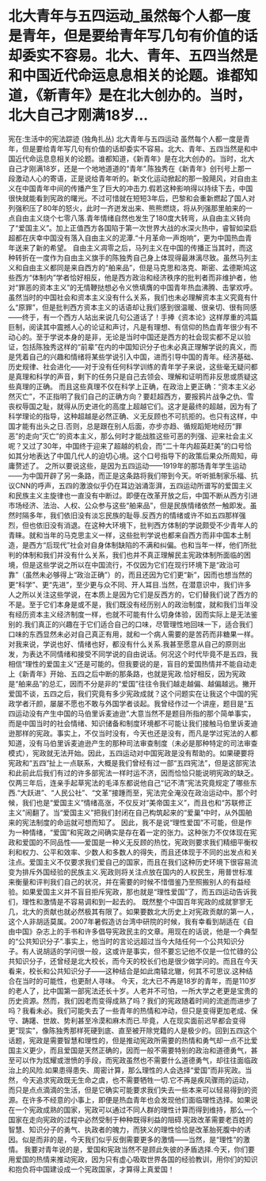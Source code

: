 # 北大青年与五四运动_虽然每个人都一度是青年，但是要给青年写几句有价值的话却委实不容易。北大、青年、五四当然是和中国近代命运息息相关的论题。谁都知道，《新青年》是在北大创办的。当时，北大自己才刚满18岁...

宪在:生活中的宪法踪迹 (独角扎丛)
北大青年与五四运动
虽然每个人都一度是青年，但是要给青年写几句有价值的话却委实不容易。北大、青年、五四当然是和中国近代命运息息相关的论题。谁都知道，《新青年》是在北大创办的。当时，北大自己才刚满18岁，还是一个地地道道的“青年”.陈独秀在《新青年》创刊号上那一段激动人心的寄语，正是说给青年听的。新文化运动掀起的那一股飓风，对自由主义在中国青年中间的传播产生了巨大的冲击力.假若这种影响得以持续下去，中国很快就能看到宪政的曙光。不过可惜就在短短3年后，巴黎和会重新燃起了国人对列强积压了80年的怒火，此时一齐迸发出来、熊熊燃烧，将从列强那里舶来的一点自由主义烧个七零八落.青年情绪自然也发生了180度大转弯，从自由主义转向了“爱国主义”。加上正值西方各国陷于第一次世界大战的水深火热中，睿智如梁启超都在庆幸中国没有落入自由主义的泥潭.“十月革命一声炮响”，更为中国热血青年送来了新的希望。
自由主义凋零之后，马列主义在中国的传播正当其时，而这种转折在一度作为自由主义旗手的陈独秀自己身上体现得最淋漓尽致。虽然马列主义和自由主义都同是来自西方的“舶来品”，但是马克思和洛克、斯密、孟德斯鸠这些西方“体制内”学者恰好相反，他是西方政治和经济秩序的批判者而非维护者，他对“罪恶的资本主义”的无情鞭挞想必令义愤填膺的中国青年热血沸腾、击掌欢呼。虽然当时的中国社会和资本主义没有什么关系，我们也未必理解资本主义究竟有什么“原罪”，但是批判西方资本主义的话语却让我们感到很温暖、很亲切、很有同感——终于，有一个西方人站出来说几句公道话了！手捧《资本论》这样厚重的鸿篇巨制，阅读其中震撼人心的论证和声讨，凡是有理想、有信仰的热血青年很少有不动心的。至于学说本身的是非，无论是当时中国还是西方的社会现实都不足以验证，包括陈独秀这样的“前辈”在内的中国知识分子也未必真正理解学说的真义，而是凭着自己的兴趣和情绪将某些学说引入中国，进而引导中国的青年。经济基础、历史规律、社会进化——对于没有任何科学训练的青年学子来说，这些毫无疑问都是真理和科学的声音，剩下的任务只是自己去领会、理解和证明而非反思或质疑这些真理的正确。
而且这些真理不仅在科学上正确，在政治上更正确：“资本主义必然灭亡”，不正指明了我们自己的正确方向？要赶超西方，要报鸦片战争之仇、雪丧权辱国之耻，就得从历史进化的高度上超越它们。这才是最终的超越，因为有了科学理论的指导，这种超越是必然正确、义无反顾也不可抗拒的。也只有这样，中国才能有出头之日.否则，总是跟在别人后面，亦步亦趋、循规蹈矩地经历“罪恶”的走向“灭亡”的资本主义，那么何时才能战胜这些可恶的列强、迎来社会主义呢？又过了30年，中国终于迎来了超越的机会，而“二十年内超英赶美”的口号恰如其分地表达了中国几代人的迫切心境。这个口号指导下的政策后果众所周知，毋庸赘述了。
之所以要说这些，是因为五四运动——1919年的那场青年学生运动——为中国开辟了另一条路，而正是这条路将我们带到今天。听听抵制家乐福、抗议CNN的呼声，五四的激浪似乎仍在耳边汹涌澎湃，五四运动所谱写的爱国主义和民族主义主旋律也一直没有中断过。即便在改革开放之后，中国不断从西方引进市场经济、法治、人权、公众参与这些“舶来品”，但是民族情绪依然一触即发。虽然时隔多年，我们依旧没有淡忘民族的耻辱.反西方的情绪或许不如五四那样强烈，但也依旧没有消退。在这种大环境下，批判西方体制的学说颇受不少青年人的青睐。就和当年的马克思主义一样，这些批判学说也都来自西方而非中国本土制造，是西方“后现代”社会对自身体制缺陷的不满和纠偏。也和当年一样，他们所批判的体制和我们并没有什么关系，我们也并不真正理解民主宪政体制所面临的困境，但是这些学说之所以在中国流行，不仅因为它们在现行环境下是“政治可靠”（虽然未必够得上“政治正确”）的，而且还因为它们更“新”，因而也想当然的更“科学”、更“先进”，至少更与众不同、开人耳目.当然，在潜意识中，我们许多人之所以关注这些学说，在本质上是因为它们是反西方的，它们替我们说了西方的不是。至于它们本身是或不是，我们既没有经历别人的政治制度，就和我们当年没有经历资本主义经济制度一样，也就不可能有什么切身体验，因而实际上是无法鉴别的.我们真正的兴趣在于它们适合自己的口味，尽管理性地回味一下，适合我们口味的东西显然未必对自己真正有用，就和一个病人需要的是苦药而非糖果一样。
对我来说，学说也好、情绪也好，都没有什么关系.我甚至愿意从自己的原则出发，为表达不同情绪和接受不同学说的自由说话。何况这个时代毕竟不是五四，我相信“理性的爱国主义”还是可能的。但我要说的是，盲目的爱国热情并不能自动走上《新青年》开始、五四之后中断的那条路，也就是宪政.恰好相反，因为宪政是“舶来品”的总汇，因而不分是非的“爱国”往往令我们越走越偏、越偏越远。撇开爱国不谈，五四之后，我们究竟有多少宪政成就？这个问题实在让我这个中国的宪政学者汗颜，屡屡不愿也不敢与外国学者谈起。我曾经作过一个讲座，题目是“五四运动没有产生中国的马伯里诉麦迪逊”.大意当然不是题目所指的那个简单事实，而是中国当时的社会情绪、知识储备和制度环境都不可能让我们接触马伯里诉麦迪逊那样的宪政。事实上，不仅当时没有，今天也还是没有，而凡是学过宪法的人都知道，没有马伯里诉麦迪逊产生的那种司法审查制度（未必是那种特定的司法审查模式），宪政就无法开始。因此，五四运动对中国宪政是没有帮助的。如果硬要将宪政和“五四”扯上一点联系，大概是我们曾经有过一部“五四宪法”，但是这部宪法和此前此后我们有过的许多部宪法一样时运不济，因而恰恰只能说明宪政的缺乏。仅两三年后，连亲手起草宪法的毛泽东都说他自己“记不清”宪法究竟规定了哪些东西.“大跃进”、“人民公社”、“文革”接踵而至，宪法完全淹没在政治运动中。那个时候，我们也是“爱国主义”情绪高涨，不仅反对“美帝国主义”，而且也和“苏联修正主义”闹翻了。当“爱国主义”把我们封闭在自己构筑起来的“爱巢”中时，从外国舶来的宪法制度的命运就可想而知了。
因此，我不是说“理性爱国”不可能，但是作为一种情绪，“爱国”和宪政之间确实是存在着一定的张力。这种张力不仅体现在宪政和爱国的不同品性——爱国是一种义无反顾的热忱，宪政则要求我们精细平衡权利和权力、公平和效率、少数人和多数人的得失，而且还体现于不同的出发点和关注点。爱国主义不仅要求我们爱自己的国家，而且在我们这种历史环境下很容易流变为排斥外国经验的民族主义.宪政则将关注点放在国内的人权民生，用普世标准来衡量和评判我们自己的状况，并在需要的时候不惜借鉴乃至照搬别人的有益经验。如果爱国主义并不盲目拒斥宪政，那也就是“理性爱国”了，而五四运动告诉我们，理性和激情是不容易调和到一起去的。
既然整个中国百年宪政的成就寥寥无几，北大的贡献也就必然极其有限了。如果要数北大历史上对宪政贡献的第一人，这个人非胡适莫属。2007年暑假造访台湾中研院的时候，我有幸看到胡适在《自由中国》杂志上的手书和许多倡导宪政民主的文章。用现在的话说，他是一个典型的“公共知识分子”.事实上，他当时的言论远超过当今大陆任何一个公共知识分子。有人说胡适的学问很一般，这或许是事实，但不要忘记他不仅是一位忙碌的公共知识分子，还曾经是北大校长，而今天的校长们也是很少做学问的。而且在今天看来，校长和公共知识分子——这种结合是如此南辕北辙，何其不可思议.这种结合在当时的可能性，也更耐人寻味。
今天，北大已不再是18岁的青年，而是110岁的老人了，比中国第一部宪法还长十岁。人老并不可怕，一所大学之老更是宝贵的历史资源。然而，我们因老而变得成熟了吗？我们的宪政随着时间的流逝而进步了吗？我看未必。我们可能失去了一些青年的热情和冲动，但只是变得更加老成、保守、踌躇、世故、势利甚至冷漠和麻木而已.毕竟，人在现实面前迟早都会变得更“现实”，像陈独秀那样死硬到底、直至被开除党籍的人是极少的。回到五四这个话题，宪政是需要智慧和理性的，但是推动宪政所需要的热情和勇气却一点不比爱国主义更少，而且爱国是天然正确的，因而一般不需要特别的政治和道德勇气，甚至可以作为炫耀或泄愤的手段，而宪政虽然也不需要什么道德勇气，却往往面临政治上的风险.如果患得患失、周密计算，那么理性的人会选择“爱国”而非宪政。当然，今天追求宪政既无生命之虞，也不需要牺牲一切.它不再是疾风骤雨的运动，而只是点点滴滴的生活，但是它确实可能要求我们失去一些本来可以轻易得到的资源。在许多不经意的小事上，即便是热血青年也会发现他们面临理性选择。如果说在一个宪政成熟的国家，宪政可以通过不同人群的理性计算而得到维持，那么一个国家在走向宪政的过程中必然受制于种种既得利益的阻碍.宪政改革需要老百姓的智慧、知识分子的勇气、执政者的魄力，而狭义的理性恰恰是改革胎死腹中的诱因。似是而非的是，今天我们似乎反倒需要更多的激情——当然，是“理性”的激情。
我要对青年说的是，爱国和宪政当然不是顾此失彼的矛盾选择.今天，你们要用爱国的热情来推动宪政，因为只有虚心吸取世界各国的经验教训，用你们的知识和抱负将中国建设成一个宪政国家，才算得上真爱国！